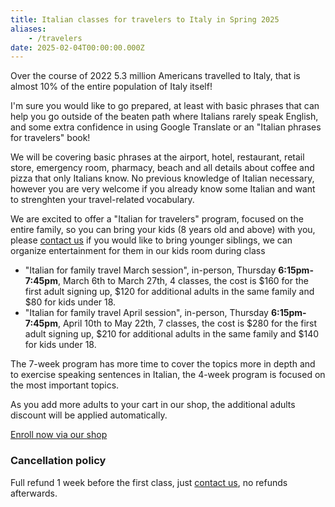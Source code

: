 ```yaml
---
title: Italian classes for travelers to Italy in Spring 2025
aliases:
    - /travelers
date: 2025-02-04T00:00:00.000Z
---
```


Over the course of 2022 5.3 million Americans travelled to Italy, that is almost 10% of the entire population of Italy itself!

I'm sure you would like to go prepared, at least with basic phrases that can help you go outside of the beaten path where Italians rarely speak English, and some extra confidence in using Google Translate or an "Italian phrases for travelers" book!

We will be covering basic phrases at the airport, hotel, restaurant, retail store, emergency room, pharmacy, beach and all details about coffee and pizza that only Italians know. No previous knowledge of Italian necessary, however you are very welcome if you already know some Italian and want to strenghten your travel-related vocabulary.

We are excited to offer a "Italian for travelers" program, focused on the entire family, so you can bring your kids (8 years old and above) with you, please [contact us](/contact) if you would like to bring younger siblings, we can organize entertainment for them in our kids room during class

* "Italian for family travel March session", in-person, Thursday **6:15pm-7:45pm**, March 6th to March 27th, 4 classes, the cost is $160 for the first adult signing up, $120 for additional adults in the same family and $80 for kids under 18.
* "Italian for family travel April session", in-person, Thursday **6:15pm-7:45pm**, April 10th to May 22th, 7 classes, the cost is $280 for the first adult signing up, $210 for additional adults in the same family and $140 for kids under 18.

The 7-week program has more time to cover the topics more in depth and to exercise speaking sentences in Italian, the 4-week program is focused on the most important topics.

As you add more adults to your cart in our shop, the additional adults discount will be applied automatically.

<div class="tc">
<a href="https://italianschoolsd.square.site/shop/italian-for-travelers/HIZJQCNGIMD7FJ26PVOPURRQ" class="btn raise">Enroll now via our shop</a>
</div>

### Cancellation policy

Full refund 1 week before the first class, just [contact us](/contact), no refunds afterwards.